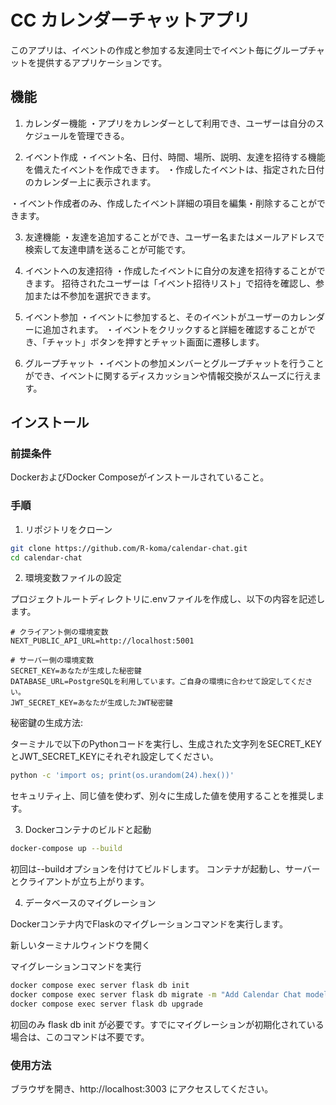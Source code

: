 # CC カレンダーチャットアプリ

このアプリは、イベントの作成と参加する友達同士でイベント毎にグループチャットを提供するアプリケーションです。

## 機能

1. カレンダー機能
   ・アプリをカレンダーとして利用でき、ユーザーは自分のスケジュールを管理できる。

2. イベント作成
   ・イベント名、日付、時間、場所、説明、友達を招待する機能を備えたイベントを作成できます。
   ・作成したイベントは、指定された日付のカレンダー上に表示されます。

・イベント作成者のみ、作成したイベント詳細の項目を編集・削除することができます。

3. 友達機能
   ・友達を追加することができ、ユーザー名またはメールアドレスで検索して友達申請を送ることが可能です。

4. イベントへの友達招待
   ・作成したイベントに自分の友達を招待することができます。
   招待されたユーザーは「イベント招待リスト」で招待を確認し、参加または不参加を選択できます。

5. イベント参加
   ・イベントに参加すると、そのイベントがユーザーのカレンダーに追加されます。
   ・イベントをクリックすると詳細を確認することができ、「チャット」ボタンを押すとチャット画面に遷移します。

6. グループチャット
   ・イベントの参加メンバーとグループチャットを行うことができ、イベントに関するディスカッションや情報交換がスムーズに行えます。

## インストール

### 前提条件

DockerおよびDocker Composeがインストールされていること。

### 手順

1. リポジトリをクローン

```bash
git clone https://github.com/R-koma/calendar-chat.git
cd calendar-chat
```

2. 環境変数ファイルの設定

プロジェクトルートディレクトリに.envファイルを作成し、以下の内容を記述します。

```env
# クライアント側の環境変数
NEXT_PUBLIC_API_URL=http://localhost:5001

# サーバー側の環境変数
SECRET_KEY=あなたが生成した秘密鍵
DATABASE_URL=PostgreSQLを利用しています。ご自身の環境に合わせて設定してください。
JWT_SECRET_KEY=あなたが生成したJWT秘密鍵
```

秘密鍵の生成方法:

ターミナルで以下のPythonコードを実行し、生成された文字列をSECRET_KEYとJWT_SECRET_KEYにそれぞれ設定してください。

```bash
python -c 'import os; print(os.urandom(24).hex())'
```

セキュリティ上、同じ値を使わず、別々に生成した値を使用することを推奨します。

3. Dockerコンテナのビルドと起動

```bash
docker-compose up --build
```

初回は--buildオプションを付けてビルドします。
コンテナが起動し、サーバーとクライアントが立ち上がります。

4. データベースのマイグレーション

Dockerコンテナ内でFlaskのマイグレーションコマンドを実行します。

新しいターミナルウィンドウを開く

マイグレーションコマンドを実行

```bash
docker compose exec server flask db init
docker compose exec server flask db migrate -m "Add Calendar Chat models"
docker compose exec server flask db upgrade
```

初回のみ flask db init が必要です。すでにマイグレーションが初期化されている場合は、このコマンドは不要です。

### 使用方法

ブラウザを開き、http://localhost:3003 にアクセスしてください。
